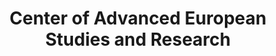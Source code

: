 ---
dateStart: 2008-12-11
dateEnd: 2008-12-19
title: "Center of Advanced European Studies and Research"
venue: "Center of Advanced European Studies and Research"
organizer:
credit:
city: Bonn
state:
country: Germany
pdfLink:
venueImages:
---
